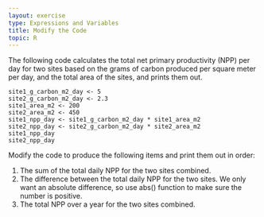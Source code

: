 ```yaml
---
layout: exercise
type: Expressions and Variables
title: Modify the Code
topic: R
---
```


The following code calculates the total net primary productivity (NPP)
per day for two sites based on the grams of carbon produced per square
meter per day, and the total area of the sites, and prints them out.

```
site1_g_carbon_m2_day <- 5
site2_g_carbon_m2_day <- 2.3
site1_area_m2 <- 200
site2_area_m2 <- 450
site1_npp_day <- site1_g_carbon_m2_day * site1_area_m2
site2_npp_day <- site2_g_carbon_m2_day * site2_area_m2
site1_npp_day
site2_npp_day
```

Modify the code to produce the following items and print them out in
order:

1.  The sum of the total daily NPP for the two sites combined.
2.  The difference between the total daily NPP for the two sites. We only want
    an absolute difference, so use abs() function to make sure the
    number is positive.
3.  The total NPP over a year for the two sites combined.
